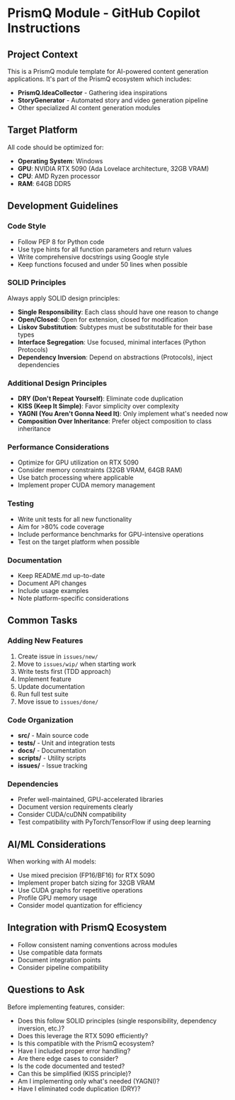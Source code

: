 # PrismQ Module - GitHub Copilot Instructions

## Project Context

This is a PrismQ module template for AI-powered content generation applications. It's part of the PrismQ ecosystem which includes:
- **PrismQ.IdeaCollector** - Gathering idea inspirations
- **StoryGenerator** - Automated story and video generation pipeline
- Other specialized AI content generation modules

## Target Platform

All code should be optimized for:
- **Operating System**: Windows
- **GPU**: NVIDIA RTX 5090 (Ada Lovelace architecture, 32GB VRAM)
- **CPU**: AMD Ryzen processor
- **RAM**: 64GB DDR5

## Development Guidelines

### Code Style
- Follow PEP 8 for Python code
- Use type hints for all function parameters and return values
- Write comprehensive docstrings using Google style
- Keep functions focused and under 50 lines when possible

### SOLID Principles
Always apply SOLID design principles:
- **Single Responsibility**: Each class should have one reason to change
- **Open/Closed**: Open for extension, closed for modification  
- **Liskov Substitution**: Subtypes must be substitutable for their base types
- **Interface Segregation**: Use focused, minimal interfaces (Python Protocols)
- **Dependency Inversion**: Depend on abstractions (Protocols), inject dependencies

### Additional Design Principles
- **DRY (Don't Repeat Yourself)**: Eliminate code duplication
- **KISS (Keep It Simple)**: Favor simplicity over complexity
- **YAGNI (You Aren't Gonna Need It)**: Only implement what's needed now
- **Composition Over Inheritance**: Prefer object composition to class inheritance

### Performance Considerations
- Optimize for GPU utilization on RTX 5090
- Consider memory constraints (32GB VRAM, 64GB RAM)
- Use batch processing where applicable
- Implement proper CUDA memory management

### Testing
- Write unit tests for all new functionality
- Aim for >80% code coverage
- Include performance benchmarks for GPU-intensive operations
- Test on the target platform when possible

### Documentation
- Keep README.md up-to-date
- Document API changes
- Include usage examples
- Note platform-specific considerations

## Common Tasks

### Adding New Features
1. Create issue in `issues/new/`
2. Move to `issues/wip/` when starting work
3. Write tests first (TDD approach)
4. Implement feature
5. Update documentation
6. Run full test suite
7. Move issue to `issues/done/`

### Code Organization
- **src/** - Main source code
- **tests/** - Unit and integration tests
- **docs/** - Documentation
- **scripts/** - Utility scripts
- **issues/** - Issue tracking

### Dependencies
- Prefer well-maintained, GPU-accelerated libraries
- Document version requirements clearly
- Consider CUDA/cuDNN compatibility
- Test compatibility with PyTorch/TensorFlow if using deep learning

## AI/ML Considerations

When working with AI models:
- Use mixed precision (FP16/BF16) for RTX 5090
- Implement proper batch sizing for 32GB VRAM
- Use CUDA graphs for repetitive operations
- Profile GPU memory usage
- Consider model quantization for efficiency

## Integration with PrismQ Ecosystem

- Follow consistent naming conventions across modules
- Use compatible data formats
- Document integration points
- Consider pipeline compatibility

## Questions to Ask

Before implementing features, consider:
- Does this follow SOLID principles (single responsibility, dependency inversion, etc.)?
- Does this leverage the RTX 5090 efficiently?
- Is this compatible with the PrismQ ecosystem?
- Have I included proper error handling?
- Are there edge cases to consider?
- Is the code documented and tested?
- Can this be simplified (KISS principle)?
- Am I implementing only what's needed (YAGNI)?
- Have I eliminated code duplication (DRY)?
